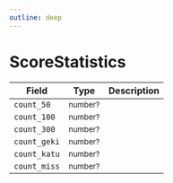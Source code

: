 ```yaml
---
outline: deep
---
```


# ScoreStatistics

| Field        | Type                   | Description |
| ------------ | ---------------------- | ----------- |
| `count_50`   | <small>number?</small> |             |
| `count_100`  | <small>number?</small> |             |
| `count_300`  | <small>number?</small> |             |
| `count_geki` | <small>number?</small> |             |
| `count_katu` | <small>number?</small> |             |
| `count_miss` | <small>number?</small> |             |